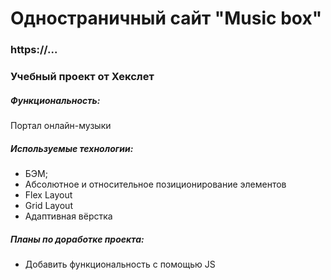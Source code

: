 # Одностраничный сайт "Music box"

### https://...

### Учебный проект от Хекслет

##### Функциональность:
Портал онлайн-музыки

##### Используемые технологии:
- БЭМ;
- Абсолютное и относительное позиционирование элементов
- Flex Layout
- Grid Layout
- Адаптивная вёрстка

##### Планы по доработке проекта:
- Добавить функциональность с помощью JS